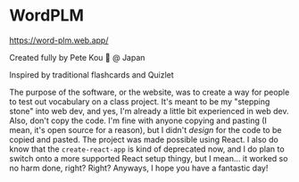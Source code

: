 # WordPLM

https://word-plm.web.app/

Created fully by Pete Kou 🚀 @ Japan

Inspired by traditional flashcards and Quizlet 

The purpose of the software, or the website, was to create a way for people to test out vocabulary on a class project. It's meant to be my "stepping stone" into web dev, and yes, I'm already a little bit experienced in web dev. Also, don't copy the code. I'm fine with anyone copying and pasting (I mean, it's open source for a reason), but I didn't *design* for the code to be copied and pasted. The project was made possible using React. I also do know that the <code>create-react-app</code> is kind of deprecated now, and I do plan to switch onto a more supported React setup thingy, but I mean... it worked so no harm done, right? Right? Anyways, I hope you have a fantastic day!
